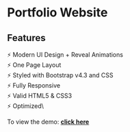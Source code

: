 # Portfolio Website
## Features

⚡️ Modern UI Design + Reveal Animations\
⚡️ One Page Layout\
⚡️ Styled with Bootstrap v4.3 and CSS \
⚡️ Fully Responsive\
⚡️ Valid HTML5 & CSS3\
⚡️ Optimized\

To view the demo: **[click here](https://akanksha-raghav-portfolio.vercel.app/)**
